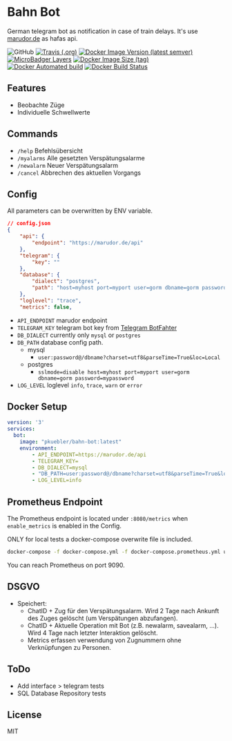 # Bahn Bot 

German telegram bot as notification in case of train delays. It's use [marudor.de](https://marudor.de) as hafas api.


![GitHub](https://img.shields.io/github/license/pkuebler/bahn-bot?style=for-the-badge)
[![Travis (.org)](https://img.shields.io/travis/pkuebler/bahn-bot?style=for-the-badge)](https://travis-ci.org/github/PKuebler/bahn-bot)
[![Docker Image Version (latest semver)](https://img.shields.io/docker/v/pkuebler/bahn-bot?style=for-the-badge)](https://hub.docker.com/repository/docker/pkuebler/bahn-bot)
[![MicroBadger Layers](https://img.shields.io/microbadger/layers/pkuebler/bahn-bot?style=for-the-badge)](https://hub.docker.com/repository/docker/pkuebler/bahn-bot)
[![Docker Image Size (tag)](https://img.shields.io/docker/image-size/pkuebler/bahn-bot/latest?style=for-the-badge)](https://hub.docker.com/repository/docker/pkuebler/bahn-bot)
[![Docker Automated build](https://img.shields.io/docker/cloud/automated/pkuebler/bahn-bot?style=for-the-badge)](https://hub.docker.com/repository/docker/pkuebler/bahn-bot)
[![Docker Build Status](https://img.shields.io/docker/cloud/build/pkuebler/bahn-bot?style=for-the-badge)](https://hub.docker.com/repository/docker/pkuebler/bahn-bot)

## Features

- Beobachte Züge
- Individuelle Schwellwerte

## Commands

- `/help` Befehlsübersicht
- `/myalarms` Alle gesetzten Verspätungsalarme
- `/newalarm` Neuer Verspätungsalarm
- `/cancel` Abbrechen des aktuellen Vorgangs

## Config

All parameters can be overwritten by ENV variable.

```json
// config.json
{
    "api": {
        "endpoint": "https://marudor.de/api"
    },
    "telegram": {
        "key": ""
    },
    "database": {
        "dialect": "postgres",
        "path": "host=myhost port=myport user=gorm dbname=gorm password=mypassword"
    },
    "loglevel": "trace",
    "metrics": false,
```

- `API_ENDPOINT` marudor endpoint
- `TELEGRAM_KEY` telegram bot key from [Telegram BotFahter](https://core.telegram.org/bots#6-botfather)
- `DB_DIALECT` currently only `mysql` or `postgres`
- `DB_PATH` database config path.
    - mysql
        - `user:password@/dbname?charset=utf8&parseTime=True&loc=Local`
    - postgres
        - `sslmode=disable host=myhost port=myport user=gorm dbname=gorm password=mypassword`
- `LOG_LEVEL` loglevel `info`, `trace`, `warn` or `error` 

## Docker Setup

```yml
version: '3'
services:
  bot:
    image: "pkuebler/bahn-bot:latest"
    environment:
        - API_ENDPOINT=https://marudor.de/api
        - TELEGRAM_KEY=
        - DB_DIALECT=mysql
        - "DB_PATH=user:password@/dbname?charset=utf8&parseTime=True&loc=Local"
        - LOG_LEVEL=info
```

## Prometheus Endpoint

The Prometheus endpoint is located under `:8080/metrics` when `enable_metrics` is enabled in the Config.

ONLY for local tests a docker-compose overwrite file is included.

```bash
docker-compose -f docker-compose.yml -f docker-compose.prometheus.yml up
```

You can reach Prometheus on port 9090.

## DSGVO

- Speichert:
    - ChatID + Zug für den Verspätungsalarm. Wird 2 Tage nach Ankunft des Zuges gelöscht (um Verspätungen abzufangen).
    - ChatID + Aktuelle Operation mit Bot (z.B. newalarm, savealarm, ...). Wird 4 Tage nach letzter Interaktion gelöscht.
    - Metrics erfassen verwendung von Zugnummern ohne Verknüpfungen zu Personen.

## ToDo

- Add interface > telegram tests
- SQL Database Repository tests

## License

MIT